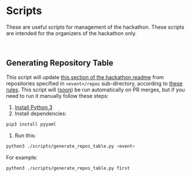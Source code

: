 # Scripts

These are useful scripts for management of the hackathon. These scripts are intended for the organizers of the hackathon only.

<br>

## Generating Repository Table

This script will update
[this section of the hackathon readme](https://github.com/OSS-Hackathon/IranOpenSourceHackathon#repositories)
from repositories specified in `<event>/repos` sub-directory,
according to [these rules](https://github.com/OSS-Hackathon/IranOpenSourceHackathon#i-am-a-maintainer-can-i-add-my-repos-to-this-hackathon).
This script will ([soon](https://github.com/OSS-Hackathon/IranOpenSourceHackathon/issues/13)) be run automatically on PR merges, but
if you need to run it manually follow these steps:

1. [Install Python 3](https://www.python.org/downloads/)
1. Install dependencies:
  ```bash
  pip3 install pyyaml
  ```
1. Run this:
  ```bash
  python3 ./scripts/generate_repos_table.py <event>
  ```
  For example:
  ```bash
  python3 ./scripts/generate_repos_table.py first
  ```
